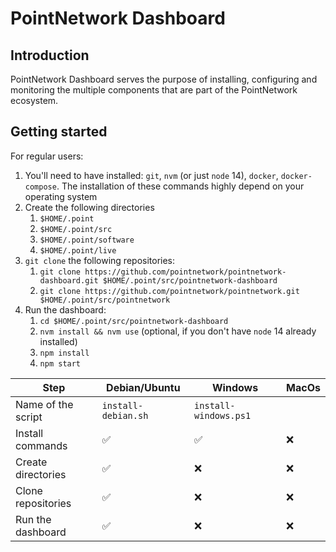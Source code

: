 # PointNetwork Dashboard

## Introduction

PointNetwork Dashboard serves the purpose of installing, configuring
and monitoring the multiple components that are part of the
PointNetwork ecosystem.

## Getting started

For regular users:

1. You'll need to have installed: `git`, `nvm` (or just `node` 14), `docker`, `docker-compose`. The installation of these commands highly depend on your operating system
1. Create the following directories
   1. `$HOME/.point`
   1. `$HOME/.point/src`
   1. `$HOME/.point/software`
   1. `$HOME/.point/live`
1. `git clone` the following repositories:
   1. `git clone https://github.com/pointnetwork/pointnetwork-dashboard.git $HOME/.point/src/pointnetwork-dashboard`
   1. `git clone https://github.com/pointnetwork/pointnetwork.git $HOME/.point/src/pointnetwork`
1. Run the dashboard:
   1. `cd $HOME/.point/src/pointnetwork-dashboard`
   1. `nvm install && nvm use` (optional, if you don't have `node` 14 already installed)
   1. `npm install`
   1. `npm start`

| Step               | Debian/Ubuntu       | Windows               | MacOs    |
|--------------------|---------------------|-----------------------|----------|
| Name of the script | `install-debian.sh` | `install-windows.ps1` |          |
| Install commands   | &#9989;             | &#9989;               | &#10060; |
| Create directories | &#9989;             | &#10060;              | &#10060; |
| Clone repositories | &#9989;             | &#10060;              | &#10060; |
| Run the dashboard  | &#9989;             | &#10060;              | &#10060; |

